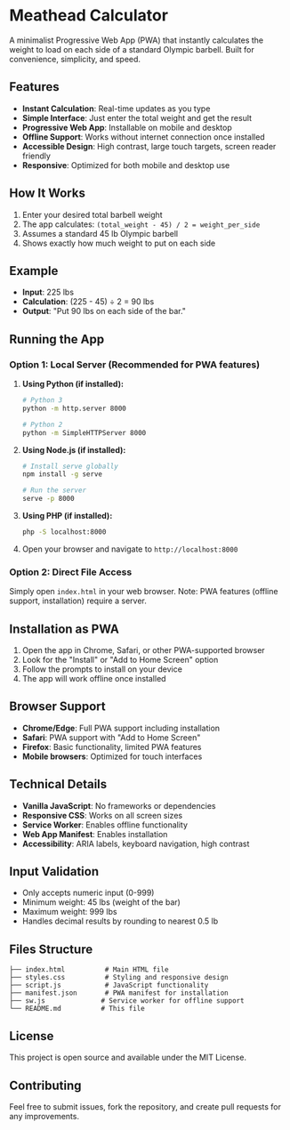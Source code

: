 # Meathead Calculator

A minimalist Progressive Web App (PWA) that instantly calculates the weight to load on each side of a standard Olympic barbell. Built for convenience, simplicity, and speed.

## Features

- **Instant Calculation**: Real-time updates as you type
- **Simple Interface**: Just enter the total weight and get the result
- **Progressive Web App**: Installable on mobile and desktop
- **Offline Support**: Works without internet connection once installed
- **Accessible Design**: High contrast, large touch targets, screen reader friendly
- **Responsive**: Optimized for both mobile and desktop use

## How It Works

1. Enter your desired total barbell weight
2. The app calculates: `(total_weight - 45) / 2 = weight_per_side`
3. Assumes a standard 45 lb Olympic barbell
4. Shows exactly how much weight to put on each side

## Example

- **Input**: 225 lbs
- **Calculation**: (225 - 45) ÷ 2 = 90 lbs
- **Output**: "Put 90 lbs on each side of the bar."

## Running the App

### Option 1: Local Server (Recommended for PWA features)

1. **Using Python (if installed):**
   ```bash
   # Python 3
   python -m http.server 8000
   
   # Python 2
   python -m SimpleHTTPServer 8000
   ```

2. **Using Node.js (if installed):**
   ```bash
   # Install serve globally
   npm install -g serve
   
   # Run the server
   serve -p 8000
   ```

3. **Using PHP (if installed):**
   ```bash
   php -S localhost:8000
   ```

4. Open your browser and navigate to `http://localhost:8000`

### Option 2: Direct File Access

Simply open `index.html` in your web browser. Note: PWA features (offline support, installation) require a server.

## Installation as PWA

1. Open the app in Chrome, Safari, or other PWA-supported browser
2. Look for the "Install" or "Add to Home Screen" option
3. Follow the prompts to install on your device
4. The app will work offline once installed

## Browser Support

- **Chrome/Edge**: Full PWA support including installation
- **Safari**: PWA support with "Add to Home Screen"
- **Firefox**: Basic functionality, limited PWA features
- **Mobile browsers**: Optimized for touch interfaces

## Technical Details

- **Vanilla JavaScript**: No frameworks or dependencies
- **Responsive CSS**: Works on all screen sizes
- **Service Worker**: Enables offline functionality
- **Web App Manifest**: Enables installation
- **Accessibility**: ARIA labels, keyboard navigation, high contrast

## Input Validation

- Only accepts numeric input (0-999)
- Minimum weight: 45 lbs (weight of the bar)
- Maximum weight: 999 lbs
- Handles decimal results by rounding to nearest 0.5 lb

## Files Structure

```
├── index.html          # Main HTML file
├── styles.css          # Styling and responsive design
├── script.js           # JavaScript functionality
├── manifest.json       # PWA manifest for installation
├── sw.js              # Service worker for offline support
└── README.md          # This file
```

## License

This project is open source and available under the MIT License.

## Contributing

Feel free to submit issues, fork the repository, and create pull requests for any improvements. 